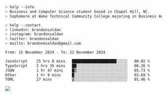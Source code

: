 ````bash
> help --info
> Business and Computer Science student based in Chapel Hill, NC.
> Sophomore at Wake Technical Community College majoring in Business Administration.
````

````bash
> help --contact
> linkedin: brandonsaldan
> instagram: brandonsaldan
> twitter: brandonsaldan
> mailto: brandonmsaldan@gmail.com
````

<!--START_SECTION:waka-->

```txt
From: 15 November 2024 - To: 22 November 2024

JavaScript    25 hrs 8 mins   ████████████████████░░░░░   80.02 %
TypeScript    2 hrs 35 mins   ██░░░░░░░░░░░░░░░░░░░░░░░   08.26 %
JSON          1 hr 47 mins    █▒░░░░░░░░░░░░░░░░░░░░░░░   05.73 %
Other         1 hr 9 mins     █░░░░░░░░░░░░░░░░░░░░░░░░   03.69 %
TOML          27 mins         ▒░░░░░░░░░░░░░░░░░░░░░░░░   01.46 %
```

<!--END_SECTION:waka-->

![](https://komarev.com/ghpvc/?username=brandonsaldan&color=6A8AFF)
